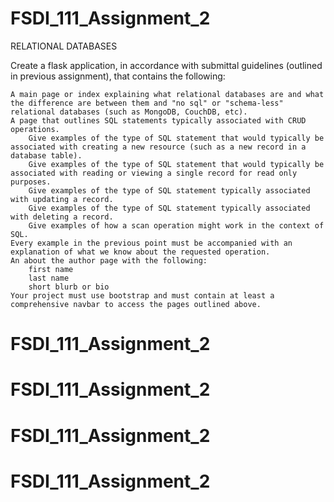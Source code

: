 # FSDI_111_Assignment_2

RELATIONAL DATABASES

Create a flask application, in accordance with submittal guidelines (outlined in previous assignment), that contains the following:

    A main page or index explaining what relational databases are and what the difference are between them and "no sql" or "schema-less" relational databases (such as MongoDB, CouchDB, etc).
    A page that outlines SQL statements typically associated with CRUD operations.
        Give examples of the type of SQL statement that would typically be associated with creating a new resource (such as a new record in a database table).
        Give examples of the type of SQL statement that would typically be associated with reading or viewing a single record for read only purposes.
        Give examples of the type of SQL statement typically associated with updating a record.
        Give examples of the type of SQL statement typically associated with deleting a record.
        Give examples of how a scan operation might work in the context of SQL.
    Every example in the previous point must be accompanied with an explanation of what we know about the requested operation.
    An about the author page with the following:
        first name
        last name
        short blurb or bio
    Your project must use bootstrap and must contain at least a comprehensive navbar to access the pages outlined above.

# FSDI_111_Assignment_2
# FSDI_111_Assignment_2
# FSDI_111_Assignment_2
# FSDI_111_Assignment_2
